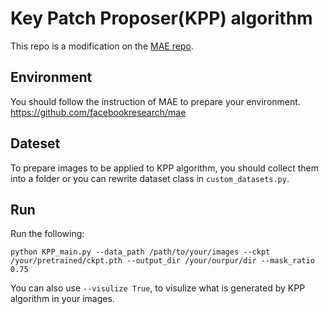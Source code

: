 # Key Patch Proposer(KPP) algorithm
This repo is a modification on the [MAE repo](https://github.com/facebookresearch/mae).
## Environment
You should follow the instruction of MAE to prepare your environment. https://github.com/facebookresearch/mae

## Dateset
To prepare images to be applied to KPP algorithm, you should collect them into a folder or you can rewrite dataset class in ```custom_datasets.py```.

## Run
Run the following:
```
python KPP_main.py --data_path /path/to/your/images --ckpt /your/pretrained/ckpt.pth --output_dir /your/ourpur/dir --mask_ratio 0.75
```
You can also use ```--visulize True```, to visulize what is generated by KPP algorithm in your images.